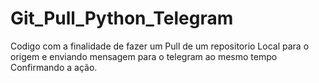 # Git_Pull_Python_Telegram
Codigo com a finalidade de fazer um Pull de um repositorio Local para o origem e enviando mensagem para o telegram ao mesmo tempo
Confirmando a ação.
